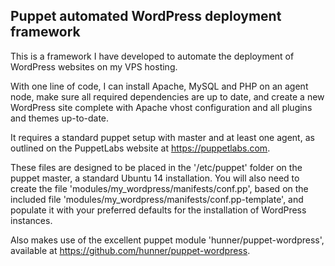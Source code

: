 ## Puppet automated WordPress deployment framework

This is a framework I have developed to automate the deployment of WordPress websites on my VPS hosting.

With one line of code, I can install Apache, MySQL and PHP on an agent node, make sure all required dependencies are up to date, and create a new WordPress site complete with Apache vhost configuration and all plugins and themes up-to-date.

It requires a standard puppet setup with master and at least one agent, as outlined on the PuppetLabs website at https://puppetlabs.com.

These files are designed to be placed in the '/etc/puppet' folder on the puppet master, a standard Ubuntu 14 installation. You will also need to create the file 'modules/my_wordpress/manifests/conf.pp', based on the included file 'modules/my_wordpress/manifests/conf.pp-template', and populate it with your preferred defaults for the installation of WordPress instances.

Also makes use of the excellent puppet module 'hunner/puppet-wordpress', available at https://github.com/hunner/puppet-wordpress.
